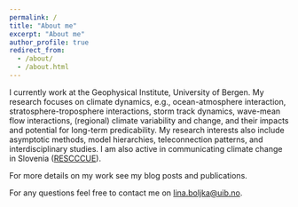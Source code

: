 ```yaml
---
permalink: /
title: "About me"
excerpt: "About me"
author_profile: true
redirect_from: 
  - /about/
  - /about.html
---
```


I currently work at the Geophysical Institute, University of Bergen. My research focuses on climate dynamics, e.g., ocean-atmosphere interaction, stratosphere-troposphere interactions, storm track dynamics, wave-mean flow interactions, (regional) climate variability and change, and their impacts and potential for long-term predicability. My research interests also include asymptotic methods, model hierarchies, teleconnection patterns, and interdisciplinary studies. I am also active in communicating climate change in Slovenia (<a href="https://drive.google.com/file/d/14kKhqvhMYvILBhosecHA4HwMZpYnX338/view">RESCCCUE</a>).

For more details on my work see my blog posts and publications. 

For any questions feel free to contact me on lina.boljka@uib.no.


